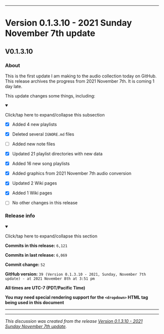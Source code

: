 
***

# Version 0.1.3.10 - 2021 Sunday November 7th update

## V0.1.3.10

### About

This is the first update I am making to the audio collection today on GitHub. This release archives the progress from 2021 November 7th. It is coming 1 day late.

This update changes some things, including:

<details open><summary><p>Click/tap here to expand/collapse this subsection</p></summary>

- [x] Added 4 new playlists

- [x] Deleted several `IGNORE.md` files

- [ ] Added new note files

- [x] Updated 21 playlist directories with new data

- [x] Added 16 new song playlists

- [x] Added graphics from 2021 November 7th audio conversion

- [x] Updated 2 Wiki pages

- [x] Added 1 Wiki pages

- [ ] No other changes in this release

</details>

### Release info

<details open><summary><p>Click/tap here to expand/collapse this section</p></summary>

**Commits in this release:** `6,121`

**Commits in last release:** `6,069`

**Commit change:** `52`

**GitHub version:** `39 (Version 0.1.3.10 - 2021, Sunday, November 7th update) - at 2021 November 8th at 3:51 pm`

**All times are UTC-7 (PDT/Pacific Time)**

**You may need special rendering support for the `<dropdown>` HTML tag being used in this document**

</details>

***


<hr /><em>This discussion was created from the release <a href='https://github.com/seanpm2001/SeansAudioDB/releases/tag/V0.1.3.10'>Version 0.1.3.10 - 2021 Sunday November 7th update</a>.</em>

